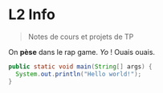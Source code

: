 # L2 Info
> Notes de cours et projets de TP

On **pèse** dans le rap game. *Yo* ! Ouais ouais. 

```java
public static void main(String[] args) {
  System.out.println("Hello world!");
}
```



